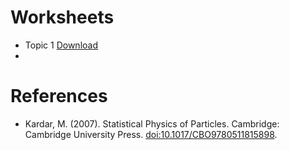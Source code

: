 # Worksheets

- Topic 1 [Download](./files/README.md "download")
- 

# References 

- Kardar, M. (2007). Statistical Physics of Particles. Cambridge: Cambridge University Press. [doi:10.1017/CBO9780511815898](doi:10.1017/CBO9780511815898).
